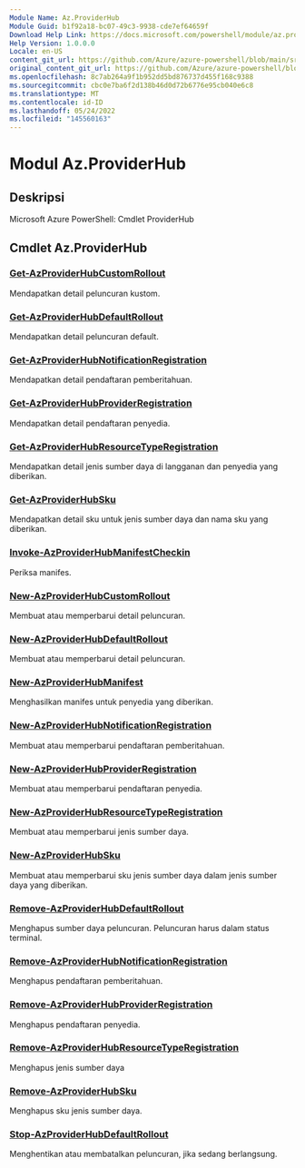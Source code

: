 ```yaml
---
Module Name: Az.ProviderHub
Module Guid: b1f92a18-bc07-49c3-9938-cde7ef64659f
Download Help Link: https://docs.microsoft.com/powershell/module/az.providerhub
Help Version: 1.0.0.0
Locale: en-US
content_git_url: https://github.com/Azure/azure-powershell/blob/main/src/ProviderHub/help/Az.ProviderHub.md
original_content_git_url: https://github.com/Azure/azure-powershell/blob/main/src/ProviderHub/help/Az.ProviderHub.md
ms.openlocfilehash: 8c7ab264a9f1b952dd5bd876737d455f168c9388
ms.sourcegitcommit: cbc0e7ba6f2d138b46d0d72b6776e95cb040e6c8
ms.translationtype: MT
ms.contentlocale: id-ID
ms.lasthandoff: 05/24/2022
ms.locfileid: "145560163"
---
```

# Modul Az.ProviderHub
## Deskripsi
Microsoft Azure PowerShell: Cmdlet ProviderHub

## Cmdlet Az.ProviderHub
### [Get-AzProviderHubCustomRollout](Get-AzProviderHubCustomRollout.md)
Mendapatkan detail peluncuran kustom.

### [Get-AzProviderHubDefaultRollout](Get-AzProviderHubDefaultRollout.md)
Mendapatkan detail peluncuran default.

### [Get-AzProviderHubNotificationRegistration](Get-AzProviderHubNotificationRegistration.md)
Mendapatkan detail pendaftaran pemberitahuan.

### [Get-AzProviderHubProviderRegistration](Get-AzProviderHubProviderRegistration.md)
Mendapatkan detail pendaftaran penyedia.

### [Get-AzProviderHubResourceTypeRegistration](Get-AzProviderHubResourceTypeRegistration.md)
Mendapatkan detail jenis sumber daya di langganan dan penyedia yang diberikan.

### [Get-AzProviderHubSku](Get-AzProviderHubSku.md)
Mendapatkan detail sku untuk jenis sumber daya dan nama sku yang diberikan.

### [Invoke-AzProviderHubManifestCheckin](Invoke-AzProviderHubManifestCheckin.md)
Periksa manifes.

### [New-AzProviderHubCustomRollout](New-AzProviderHubCustomRollout.md)
Membuat atau memperbarui detail peluncuran.

### [New-AzProviderHubDefaultRollout](New-AzProviderHubDefaultRollout.md)
Membuat atau memperbarui detail peluncuran.

### [New-AzProviderHubManifest](New-AzProviderHubManifest.md)
Menghasilkan manifes untuk penyedia yang diberikan.

### [New-AzProviderHubNotificationRegistration](New-AzProviderHubNotificationRegistration.md)
Membuat atau memperbarui pendaftaran pemberitahuan.

### [New-AzProviderHubProviderRegistration](New-AzProviderHubProviderRegistration.md)
Membuat atau memperbarui pendaftaran penyedia.

### [New-AzProviderHubResourceTypeRegistration](New-AzProviderHubResourceTypeRegistration.md)
Membuat atau memperbarui jenis sumber daya.

### [New-AzProviderHubSku](New-AzProviderHubSku.md)
Membuat atau memperbarui sku jenis sumber daya dalam jenis sumber daya yang diberikan.

### [Remove-AzProviderHubDefaultRollout](Remove-AzProviderHubDefaultRollout.md)
Menghapus sumber daya peluncuran.
Peluncuran harus dalam status terminal.

### [Remove-AzProviderHubNotificationRegistration](Remove-AzProviderHubNotificationRegistration.md)
Menghapus pendaftaran pemberitahuan.

### [Remove-AzProviderHubProviderRegistration](Remove-AzProviderHubProviderRegistration.md)
Menghapus pendaftaran penyedia.

### [Remove-AzProviderHubResourceTypeRegistration](Remove-AzProviderHubResourceTypeRegistration.md)
Menghapus jenis sumber daya

### [Remove-AzProviderHubSku](Remove-AzProviderHubSku.md)
Menghapus sku jenis sumber daya.

### [Stop-AzProviderHubDefaultRollout](Stop-AzProviderHubDefaultRollout.md)
Menghentikan atau membatalkan peluncuran, jika sedang berlangsung.

